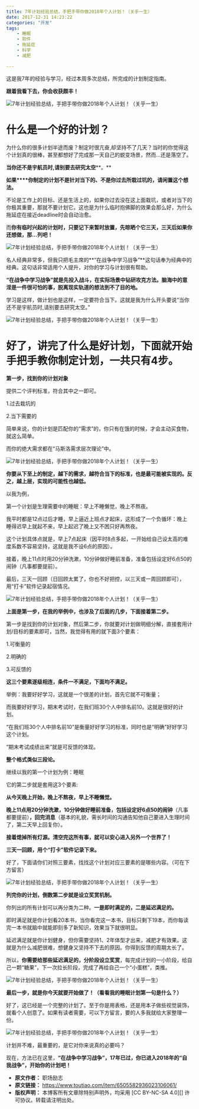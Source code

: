 ```yaml
---
title: 7年计划经验总结，手把手带你做2018年个人计划！（关乎一生）
date: 2017-12-31 14:23:22
categories: "开发"
tags:
	- 睡眠
	- 软件
	- 拖延症
	- 科学
	- 减肥

---
```


这是我7年的经验与学习，经过本周多次总结，所完成的计划制定指南。

**跟着我看下去，你会收获颇丰！**

![7年计划经验总结，手把手带你做2018年个人计划！（关乎一生）][7_2018]

# **什么是一个好的计划？** #

为什么你的很多计划半途而废？制定时很亢奋,却坚持不了几天？当时的你觉得这个计划真的很棒，甚至都想好了完成那一天自己的蜕变场景，然而…还是落空了。

**当你还不是宇航员时,请别要去研究太空****。**

**如果****你制定的计划不是针对当下的、不是你过去所栽过坑的，请闲置这个想法。**

不论是工作上的目标、还是生活上的，如果你过去没在这上面栽坑，或者对当下的你极其重要，那就不要计划它。这也是为什么临时抱佛脚的效果会那么好，为什么拖延症在接近deadline时会自动治愈。

而**你有临时兴起的计划时，只要记下来暂时放置，先晾晒个它三天，三天后如果你还想做，那...列吧！**

![7年计划经验总结，手把手带你做2018年个人计划！（关乎一生）][7_2018 1]

名人经典非常多，但我只把毛主席的**“在战争中学习战争”**这句话奉为经典中的经典。这句话非常适用个人提升，对你的学习与计划很有帮助。


**“在战争中学习战争”就是先投入战斗，在实际场景中钻研攻克方法。脑海中的意淫是一件很可怕的事，脱离现实轨道的想法到不了目的地。**

学习是这样，做计划也是这样，一定要符合当下。这就是我为什么开头要说“当你还不是宇航员时,请别要去研究太空。”

![7年计划经验总结，手把手带你做2018年个人计划！（关乎一生）][7_2018 2]

# 好了，讲完了什么是好计划，下面就开始手把手教你制定计划，一共只有4步。 #

**第一步，找到你的计划对象**

提供二个评判标准，符合其中之一即可。

1.过去栽坑的

2.当下需要的

简单来说，你的计划是匹配你的“需求”的，你只有在饿的时候，才会主动买食物，就这么简单。

而你的绝大需求都在“马斯洛需求层次理论”中。

![7年计划经验总结，手把手带你做2018年个人计划！（关乎一生）][7_2018 3]

**你要从下至上的制定，越下的需求，越符合当下的标准，也是最可能被实现的。反之，越上层，实现的可能性也越低。**

以我为例，

第一个计划是生理需要中的睡眠：早上不睡懒觉，晚上不熬夜。

我平时都是12点过后才睡，早上逼近上班点才起床，这形成了一个负循环：晚上睡得迟早上就起不来，早上起迟了晚上又不困只好再熬夜。

这个计划具体点就是，早上7点起床（因平时8点多起，一开始给自己设太高的难度系数不容易坚持，这就是我不设6点的原因）。

接着，晚上11点时用20分钟洗漱，10分钟做好睡前准备，准备包括设定好6点50的闹钟（凡事都要提前）。

最后，三天一回顾（日回顾太累了，你也不好把控，以三天或一周回顾即可），用“打卡”软件记录起宿情况。

![7年计划经验总结，手把手带你做2018年个人计划！（关乎一生）][7_2018 4]

**上面是第一步，在我的举例中，也涉及了后面的几步，下面接着第二步。**


第一步是找到你的计划对象，然后第二步，你就要对计划做明细分解，直接套用计划/目标的要素即可，当然，我觉得有用的就下面3个要素：

1.可衡量的

2.明确的

3.可反馈的

**这三个要素逐级相连，条件一不满足，下面均不满足。**

举例：我要好好学习，这就是一个很差的计划，首先它就不可衡量；

而我要好好学习，期末考试时，在我们班30个人中排名前10。这就是很好的计划。

“在我们班30个人中排名前10”是衡量好好学习的标准，同时也是“明确”好好学习这个计划。

“期末考试成绩出来”就是可反馈的体现。

**整个格式类似三段论。**

继续以我的第一个计划为例：睡眠

它的第二步就是套用这3个要素:

**从今天晚上开始，晚上不熬夜，早上不睡懒觉。**

**晚上11点用20分钟洗漱，10分钟做好睡前准备，包括设定好6点50的闹钟**（凡事都要提前）**，回完消息**（基本的礼貌，需长时间的沟通告知他自己要进入生理时间了，第二天早上回复你）。

**接着熄掉所有灯源。清空完这所有事，就可以安心进入另外一个世界了！**

**三天一回顾，用个“打卡”软件记录下来。**

好了，下面请你们对照三要素，找找这个计划对应三要素的是哪些内容。（可在下方留言）

![7年计划经验总结，手把手带你做2018年个人计划！（关乎一生）][7_2018 5]

**列完你的计划，倒数第二步就是设立奖赏机制。**

你列出的所有计划可以再分类为二种。**一是即时满足的，二是延迟满足的。**

即时满足就是你计划看20本书，当你看完这一本书，目标只剩下19本，而你每读完一本书就脑中就能即刻多了新知识，效果当下就很明显。

延迟满足就是你计划健身，但你需要坚持1、2年体型才出来，减肥才有效果。这就是为什么减肥很难，想健身又坚持不下去的原因。你得到反馈的周期太长了。

所以，**你需要给那些延迟满足的，分阶段设立奖赏**，每完成计划的一小阶段，给自己一颗“糖果”，下一次拉长阶段，完成了再给自己一个“小蛋糕”，类推。

![7年计划经验总结，手把手带你做2018年个人计划！（关乎一生）][7_2018 6]

**最后一步，就是你今天就要开始做了！（看看我的睡眠计划第一句是什么？）**

好了，这已经是一个完整的计划了。至于你是用表格，还是用本子做些视觉装饰，就看个人创意了。如果有读者需要，可以下方留言，要的人多我就给大家整理一份。


![7年计划经验总结，手把手带你做2018年个人计划！（关乎一生）][7_2018 7]

计划并不难，最重要的，是它对你来说真的必要吗？

现在，方法已在这里，**“在战争中学习战争”，17年已过，你已进入2018年的“自我战争”，开始你的计划吧！**


[7_2018]: /pro/os/crawler/QNVM-RFAN-JMQV.jpg
[7_2018 1]: /pro/os/crawler/QJZ6-FVYV-EUNZ.jpg
[7_2018 2]: /pro/os/crawler/3A3Y-BUE2-IEMB.jpg
[7_2018 3]: /pro/os/crawler/JYB6-RMQF-3UFB.jpg
[7_2018 4]: /pro/os/crawler/J6VQ-YZIM-ZARJ.jpg
[7_2018 5]: /pro/os/crawler/MJJ3-IVQM-AUNB.jpg
[7_2018 6]: /pro/os/crawler/2UBY-VEEE-I2I2.jpg
[7_2018 7]: /pro/os/crawler/AQNF-VUYV-MQMV.jpg
 *  **原文作者：** 职场励志
 *  **原文链接：** https://www.toutiao.com/item/6505582936023106061/
 *  **版权声明：** 本博客所有文章除特别声明外，均采用 [CC BY-NC-SA 4.0][] 许可协议。转载请注明出处。